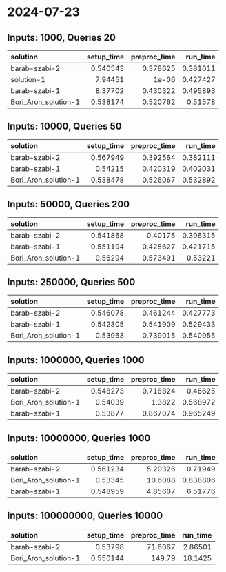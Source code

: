# 2024-07-23

## Inputs: 1000, Queries 20

| solution             |   setup_time |   preproc_time |   run_time |
|:---------------------|-------------:|---------------:|-----------:|
| barab-szabi-2        |     0.540543 |       0.378625 |   0.381011 |
| solution-1           |     7.94451  |       1e-06    |   0.427427 |
| barab-szabi-1        |     8.37702  |       0.430322 |   0.495893 |
| Bori_Aron_solution-1 |     0.538174 |       0.520762 |   0.51578  |

## Inputs: 10000, Queries 50

| solution             |   setup_time |   preproc_time |   run_time |
|:---------------------|-------------:|---------------:|-----------:|
| barab-szabi-2        |     0.567949 |       0.392564 |   0.382111 |
| barab-szabi-1        |     0.54215  |       0.420319 |   0.402031 |
| Bori_Aron_solution-1 |     0.538478 |       0.526067 |   0.532892 |

## Inputs: 50000, Queries 200

| solution             |   setup_time |   preproc_time |   run_time |
|:---------------------|-------------:|---------------:|-----------:|
| barab-szabi-2        |     0.541868 |       0.40175  |   0.396315 |
| barab-szabi-1        |     0.551194 |       0.428627 |   0.421715 |
| Bori_Aron_solution-1 |     0.56294  |       0.573491 |   0.53221  |

## Inputs: 250000, Queries 500

| solution             |   setup_time |   preproc_time |   run_time |
|:---------------------|-------------:|---------------:|-----------:|
| barab-szabi-2        |     0.546078 |       0.461244 |   0.427773 |
| barab-szabi-1        |     0.542305 |       0.541909 |   0.529433 |
| Bori_Aron_solution-1 |     0.53963  |       0.739015 |   0.540955 |

## Inputs: 1000000, Queries 1000

| solution             |   setup_time |   preproc_time |   run_time |
|:---------------------|-------------:|---------------:|-----------:|
| barab-szabi-2        |     0.548273 |       0.718824 |   0.46625  |
| Bori_Aron_solution-1 |     0.54039  |       1.3822   |   0.568972 |
| barab-szabi-1        |     0.53877  |       0.867074 |   0.965249 |

## Inputs: 10000000, Queries 1000

| solution             |   setup_time |   preproc_time |   run_time |
|:---------------------|-------------:|---------------:|-----------:|
| barab-szabi-2        |     0.561234 |        5.20326 |   0.71949  |
| Bori_Aron_solution-1 |     0.53345  |       10.6088  |   0.838806 |
| barab-szabi-1        |     0.548959 |        4.85607 |   6.51776  |

## Inputs: 100000000, Queries 10000

| solution             |   setup_time |   preproc_time |   run_time |
|:---------------------|-------------:|---------------:|-----------:|
| barab-szabi-2        |     0.53798  |        71.6067 |    2.86501 |
| Bori_Aron_solution-1 |     0.550144 |       149.79   |   18.1425  |